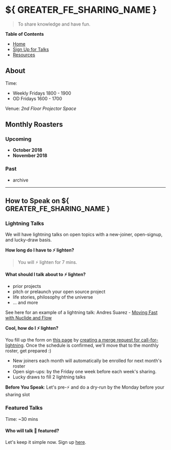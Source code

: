 # ${ GREATER_FE_SHARING_NAME }

> To share knowledge and have fun.

**Table of Contents**

- [Home](#about)
- [Sign Up for Talks](./call-for-papers.md)
- [Resources](./resources.md)

## About

Time:

- Weekly Fridays 1800 - 1900
- OD Fridays 1600 - 1700

Venue: _2nd Floor Projector Space_

## Monthly Roasters

### Upcoming

- **October 2018**
- **November 2018**

### Past

- archive

---

## How to Speak on ${ GREATER_FE_SHARING_NAME }

### Lightning Talks

We will have lightning talks on open topics with a new-joiner, open-signup, and lucky-draw basis.

**How long do I have to ⚡️ lighten?**

> You will ⚡️ lighten for 7 mins.

**What should I talk about to ⚡️ lighten?**

- prior projects
- pitch or prelaunch your open source project
- life stories, philosophy of the universe
- ... and more

See here for an example of a lightning talk: Andres Suarez - [Moving Fast with Nuclide and Flow](https://youtu.be/WRyk5ZVklFs)

**Cool, how do I ⚡️ lighten?**

You fill up the form on [this page](./call-for-lightnings.md) by [creating a merge request for call-for-lightning](https://git.garena.com/shopee/mall-fe/fancy-sharing/merge_requests?label_name%5B%5D=call-for-lightning). Once the schedule is confirmed, we'll move that to the monthly roster, get prepared :)

- New joiners each month will automatically be enrolled for next month's roster
- Open sign-ups: by the Friday one week before each week's sharing.
- Lucky draws to fill 2 lightning talks

**Before You Speak**: Let's pre-⚡️ and do a dry-run by the Monday before your sharing slot

### Featured Talks

Time: ~30 mins

#### Who will talk 🌚 featured?

Let's keep it simple now. Sign up [here](./call-for-papers.md).
